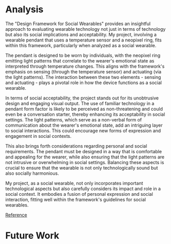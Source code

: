 # Analysis 

The "Design Framework for Social Wearables" provides an insightful approach to evaluating wearable technology not just in terms of technology but also its social implications and acceptability. My project, involving a wearable pendant that uses a temperature sensor and a neopixel ring, fits within this framework, particularly when analyzed as a social wearable.

The pendant is designed to be worn by individuals, with the neopixel ring emitting light patterns that correlate to the wearer's emotional state as interpreted through temperature changes. This aligns with the framework's emphasis on sensing (through the temperature sensor) and actuating (via the light patterns). The interaction between these two elements - sensing and actuating - plays a pivotal role in how the device functions as a social wearable.

In terms of social acceptability, the project stands out for its unobtrusive design and engaging visual output. The use of familiar technology in a pendant form factor is likely to be perceived as non-threatening and could even be a conversation starter, thereby enhancing its acceptability in social settings. The light patterns, which serve as a non-verbal form of communication about the wearer's emotional state, add an intriguing layer to social interactions. This could encourage new forms of expression and engagement in social contexts.

This also brings forth considerations regarding personal and social requirements. The pendant must be designed in a way that is comfortable and appealing for the wearer, while also ensuring that the light patterns are not intrusive or overwhelming in social settings. Balancing these aspects is crucial to ensure that the wearable is not only technologically sound but also socially harmonious.

My project, as a social wearable, not only incorporates important technological aspects but also carefully considers its impact and role in a social context. It embodies a fusion of personal expression and social interaction, fitting well within the framework's guidelines for social wearables.

[Reference](https://dl.acm.org/doi/10.1145/3322276.3322291)

# Future Work
